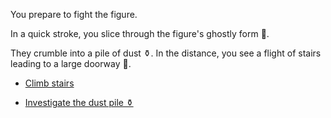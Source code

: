 You prepare to fight the figure.

In a quick stroke, you slice through the figure's ghostly form 🤺. 

They crumble into a pile of dust ⚱️. In the distance, you see a flight of stairs leading to a large doorway 🚪.

- [Climb stairs](../3/1.md)

- [Investigate the dust pile ⚱️](3-D.md)
